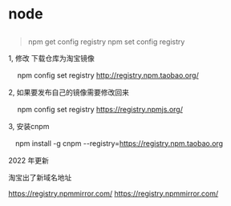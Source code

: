# node
 

## 
>npm get config registry
>npm set config registry

1, 修改 下载仓库为淘宝镜像

　 npm config set registry http://registry.npm.taobao.org/

2, 如果要发布自己的镜像需要修改回来

　 npm config set registry https://registry.npmjs.org/

3, 安装cnpm

　npm install -g cnpm --registry=https://registry.npm.taobao.org

2022 年更新  

淘宝出了新域名地址

https://registry.npmmirror.com/
https://registry.npmmirror.com/
 